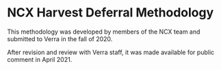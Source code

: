 # NCX Harvest Deferral Methodology

This methodology was developed by members of the NCX team and submitted to Verra in the fall of 2020. 

After revision and review with Verra staff, it was made available for public comment in April 2021.
